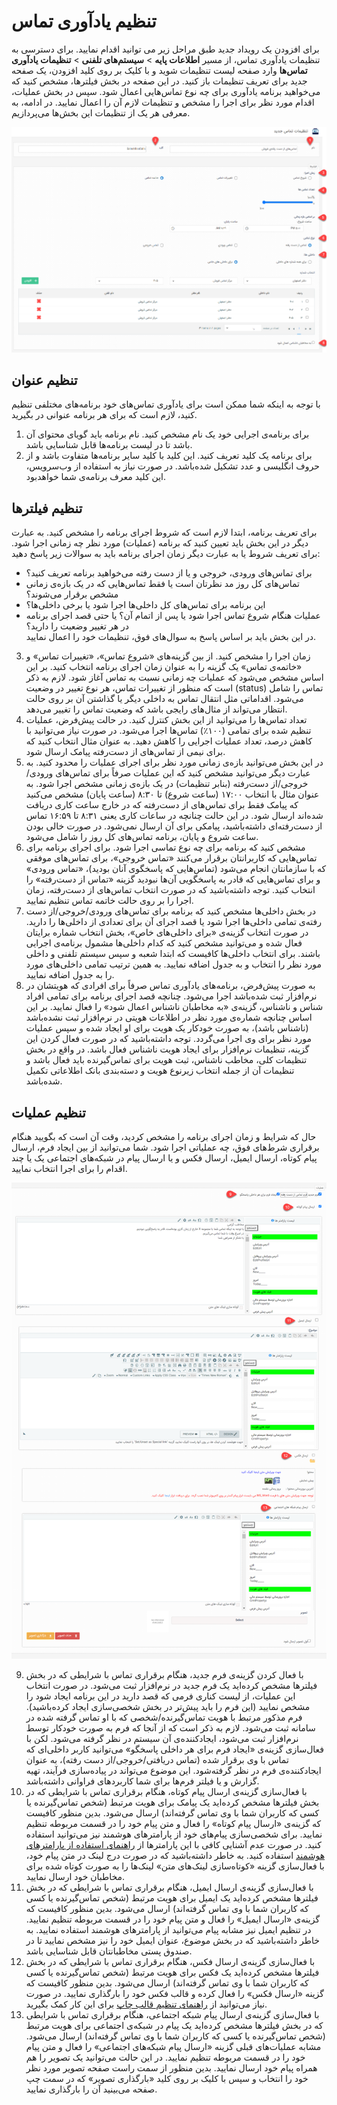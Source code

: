 # تنظیم یادآوری تماس

برای افزودن یک رویداد جدید طبق مراحل زیر می توانید اقدام نمایید. 
برای دسترسی به تنظیمات یادآوری تماس، از مسیر **اطلاعات پایه** > **سیستم‌های تلفنی** > **تنظیمات یادآوری تماس‌ها** وارد صفحه لیست تنظیمات شوید و با کلیک بر روی کلید افزودن، یک صفحه جدید برای تعریف تنظیمات باز کنید. در این صفحه در بخش فیلترها، مشخص کنید که می‌خواهید برنامه یادآوری برای چه نوع تماس‌هایی اعمال شود. سپس در بخش عملیات، اقدام مورد نظر برای اجرا را مشخص و تنظیمات لازم آن را اعمال نمایید. در ادامه‌، به معرفی هر یک از تنظیمات این بخش‌ها می‌پردازیم.<br>

![تنظیم زمان یادآوری تماس](./Image/Call-reminder-time-setting-2.8.5.png)

## تنظیم عنوان
با توجه به اینکه شما ممکن است برای یادآوری تماس‌های خود برنامه‌های مختلفی تنظیم کنید، لازم است که برای هر برنامه عنوانی در بگیرید.<br>
1. برای برنامه‌ی اجرایی خود یک نام مشخص کنید. نام برنامه باید گویای محتوای آن باشد تا در لیست برنامه‌ها قابل شناسایی باشد.
2. برای برنامه یک کلید تعریف کنید. این کلید با کلید سایر برنامه‌ها متفاوت باشد و از حروف انگلیسی و عدد تشکیل شده‌باشد. در صورت نیاز به استفاده از وب‌سرویس، این کلید معرف برنامه‌ی شما خواهدبود.<br>

## تنظیم فیلترها
برای تعریف برنامه، ابتدا لازم است که شروط اجرای برنامه را مشخص کنید. به عبارت دیگر در این بخش باید تعیین کنید که برنامه (عملیات) مورد نظر چه زمانی اجرا شود. برای تعریف شروط یا به عبارت دیگر زمان اجرای برنامه باید به سوالات زیر پاسخ دهید:<br>
- برای تماس‌های ورودی، خروجی و یا از دست رفته می‌خواهید برنامه تعریف کنید؟
- تماس‌های کل روز مد نظرتان است یا فقط تماس‌هایی که در یک بازه‌ی زمانی مشخص برقرار می‌شوند؟
- این برنامه برای تماس‌های کل داخلی‌ها اجرا شود یا برخی داخلی‌ها؟
- عملیات هنگام شروع تماس اجرا شود یا پس از اتمام آن؟ یا حتی قصد اجرای برنامه در هر تغییر وضعیت را دارید؟<br>
در این بخش باید بر اساس پاسخ به سوال‌های فوق، تنظیمات خود را اعمال نمایید.<br>
3. زمان اجرا را مشخص کنید. از بین گزینه‌های «شروع تماس»، «تغییرات تماس» و «خاتمه‌ی تماس» یک گزینه را به عنوان زمان اجرای برنامه انتخاب کنید. بر این اساس مشخص می‌شود که عملیات چه زمانی نسبت به تماس آغاز شود. لازم به ذکر است که منظور از تغییرات تماس، هر نوع تغییر در وضعیت (status) تماس را شامل می‌شود. اقداماتی مثل انتقال تماس به داخلی دیگر یا گذاشتن آن بر روی حالت انتظار می‌تواند از مثال‌های رایجی باشد که وضعیت تماس را تغییر می‌دهد.<br>
4. تعداد تماس‌ها را می‌توانید از این بخش کنترل کنید. در حالت پیش‌فرض، عملیات تنظیم شده برای تمامی (۱۰۰٪) تماس‌ها اجرا می‌شود. در صورت نیاز می‌توانید با کاهش درصد، تعداد عملیات اجرایی را کاهش دهید. به عنوان مثال  انتخاب کنید که برای نیمی از تماس‌های از دست‌رفته پیامک ارسال شود.<br>
5. در این بخش می‌توانید بازه‌ی زمانی مورد نظر برای اجرای عملیات را محدود کنید. به عبارت دیگر می‌توانید مشخص کنید که این عملیات صرفاً برای تماس‌های ورودی/خروجی/از دست‌رفته (بنابر تنظیمات) در یک بازه‌ی زمانی مشخص اجرا شود. به عنوان مثال با انتخاب ۱۷:۰۰ (ساعت شروع) تا ۸:۳۰ (ساعت پایان) مشخص می‌کنید که پیامک فقط برای تماس‌های از دست‌رفته که در خارج ساعت کاری دریافت شده‌اند ارسال شود. در این حالت چنانچه در ساعات کاری یعنی ۸:۳۱ تا ۱۶:۵۹ تماس از دست‌رفته‌ای داشته‌باشید، پیامکی برای آن ارسال نمی‌شود. در صورت خالی بودن ساعت شروع و پایان، برنامه تماس‌‌های کل روز را شامل می‌شود.<br>
6. مشخص کنید که برنامه برای چه نوع تماسی اجرا شود. برای اجرای برنامه برای تماس‌هایی که کاربرانتان برقرار می‌کنند «تماس‌ خروجی»، برای تماس‌های موفقی که با سازمانتان انجام می‌شود (تماس‌هایی که پاسخگوی آنان بودید)، «تماس‌ ورودی» و برای تماس‌هایی که قادر به پاسخگویی آن‌ها نبودید گزینه «تماس از دست‌رفته» را انتخاب کنید. توجه داشته‌باشید که در صورت انتخاب تماس‌های از دست‌رفته،‌ زمان اجرا را بر روی حالت خاتمه تماس تنظیم نمایید.<br>
7. در بخش داخلی‌ها مشخص کنید که برنامه برای تماس‌های ورودی/خروجی/از دست رفته‌ی تمامی داخلی‌ها اجرا شود یا قصد اجرای آن برای تعدادی از داخلی‌ها را دارید. در صورت انتخاب گزینه‌ی «برای داخلی‌های خاص»، بخش انتخاب شماره برایتان فعال شده و می‌‌توانید مشخص کنید که کدام داخلی‌ها مشمول برنامه‌ی اجرایی باشند. برای انتخاب داخلی‌ها کافیست که ابتدا شعبه و سپس سیستم تلفنی و داخلی مورد نظر را انتخاب و به جدول اضافه نمایید. به همین ترتیب تمامی داخلی‌های مورد را به جدول اضافه نمایید.<br>
8. به صورت پیش‌فرض، برنامه‌های یادآوری تماس صرفاً برای افرادی که هویتشان در نرم‌افزار ثبت شده‌باشد اجرا می‌شود. چنانچه قصد اجرای برنامه برای تمامی افراد شناس و ناشناس، گزینه‌ی «به مخاطبان ناشناس اعمال شود» را فعال نمایید. بر این اساس چنانچه شماره‌ی مورد نظر در اطلاعات هویتی در نرم‌افزار ثبت نشده‌باشد (ناشناس باشد)، به صورت خودکار یک هویت برای او ایجاد شده و سپس عملیات مورد نظر برای وی اجرا می‌گردد. توجه داشته‌باشید که در صورت فعال کردن این گزینه، تنظیمات نرم‌افزار برای ایجاد هویت ناشناس فعال باشد. در واقع در بخش تنظیمات کلی، مخاطب ناشناس، ثبت هویت برای تماس‌گیرنده باید فعال باشد و تنظیمات آن از جمله انتخاب زیرنوع هویت و دسته‌بندی بانک اطلاعاتی تکمیل شده‌باشد.<br> 

## تنظیم عملیات
حال که شرایط و زمان اجرای برنامه را مشخص کردید، وقت آن است که بگویید هنگام برقراری شرط‌های فوق، چه عملیاتی اجرا شود. شما می‌توانید از بین ایجاد فرم، ارسال پیام کوتاه، ارسال ایمیل، ارسال فکس و یا ارسال پیام در شبکه‌های اجتماعی یک یا چند اقدام را برای اجرا انتخاب نمایید.<br>

![تنظیم عملیات یادآوری تماس](./Image/Call-reminder-action-setting-2.8.5.png)<br>

9. با فعال کردن گزینه‌ی فرم جدید، هنگام برقراری تماس با شرایطی که در بخش فیلترها مشخص کرده‌اید یک فرم جدید در نرم‌افزار ثبت می‌شود. در صورت انتخاب این عملیات، از لیست کناری فرمی که قصد دارید در این برنامه ایجاد شود را مشخص نمایید (این فرم را باید پیش‌تر در بخش شخصی‌سازی ایجاد کرده‌باشید). فرم مذکور مرتبط با هویت تماس‌گیرنده/شخصی که با او تماس گرفته شده در سامانه ثبت می‌شود. لازم به ذکر است که از آنجا که فرم به صورت خودکار توسط نرم‌افزار ثبت می‌شود، ایجادکننده‌ی آن سیستم در نظر گرفته می‌شود. لکن با فعال‌سازی گزینه‌ی «ایجاد فرم برای هر داخلی پاسخگو» می‌توانید کاربر داخلی‌ای که تماس با وی برقرار شده (تماس دریافتی/خروجی/از دست رفته)،‌ به عنوان ایجاد‌کننده‌ی فرم در نظر گرفته‌شود. این موضوع می‌تواند در پیاده‌سازی فرآیند، تهیه گزارش و یا فیلتر فرم‌ها برای شما کاربردهای فراوانی داشته‌باشد.<br>
10. با فعال‌سازی گزینه‌ی ارسال پیام کوتاه، هنگام برقراری تماس با شرایطی که در بخش فیلترها مشخص کرده‌اید یک پیامک برای هویت مرتبط (شخص تماس‌گیرنده یا کسی که کاربران شما با وی تماس گرفته‌اند) ارسال می‌شود. بدین منظور کافیست که گزینه‌ی «ارسال پیام کوتاه» را فعال و متن پیام خود را در قسمت مربوطه تنظیم نمایید. برای شخصی‌سازی پیام‌های خود از پارامترهای هوشمند نیز می‌توانید استفاده کنید. در صورت عدم آشنایی کافی با این پارامترها از [راهنمای استفاده از پارامترهای هوشمند](https://github.com/1stco/PayamGostarDocs/blob/master/Help/Marketing/Parameters/MessageParameters.md) استفاده کنید. به خاطر داشته‌باشید که در صورت درج لینک در متن پیام خود، با فعال‌سازی گزینه‌ «کوتاه‌سازی لینک‌های متن» لینک‌ها را به صورت کوتاه شده برای مخاطبان خود ارسال نمایید.<br>
11. با فعال‌سازی گزینه‌ی ارسال ایمیل، هنگام برقراری تماس با شرایطی که در بخش فیلترها مشخص کرده‌اید یک ایمیل برای هویت مرتبط (شخص تماس‌گیرنده یا کسی که کاربران شما با وی تماس گرفته‌اند) ارسال می‌شود. بدین منظور کافیست که گزینه‌ی «ارسال ایمیل» را فعال و متن پیام خود را در قسمت مربوطه تنظیم نمایید. در تنظیم ایمیل نیز مشابه پیام می‌توانید از پارامترهای هوشمند استفاده نمایید.  به خاطر داشته‌باشید که در بخش موضوع، عنوان ایمیل خود را نیز مشخص نمایید تا در صندوق پستی مخاطبانتان قابل شناسایی باشد.<br>
12. با فعال‌سازی گزینه‌ی ارسال فکس، هنگام برقراری تماس با شرایطی که در بخش فیلترها مشخص کرده‌اید یک فکس برای هویت مرتبط (شخص تماس‌گیرنده یا کسی که کاربران شما با وی تماس گرفته‌اند) ارسال می‌شود. بدین منظور کافیست که گزینه «ارسال فکس» را فعال کرده و قالب فکس خود را بارگذاری نمایید. در صورت نیاز می‌توانید از [راهنمای تنظیم قالب چاپ](https://github.com/1stco/PayamGostarDocs/blob/master/Help/Settings/Personalization-crm/CustomizationCommonSettings/PrintTemplateSetting.md) برای این کار کمک بگیرید. <br>
13. با فعال‌سازی گزینه‌ی ارسال پیام شبکه اجتماعی، هنگام برقراری تماس با شرایطی که در بخش فیلترها مشخص کرده‌اید یک پیام در شبکه‌ی اجتماعی برای هویت مرتبط (شخص تماس‌گیرنده یا کسی که کاربران شما با وی تماس گرفته‌اند) ارسال می‌شود. مشابه عملیات‌های قبلی گزینه «ارسال پیام شبکه‌های اجتماعی» را فعال و متن پیام خود را در قسمت مربوطه تنظیم نمایید. در این حالت می‌توانید یک تصویر را هم همراه پیام خود ارسال نمایید. بدین منظور از سمت راست صفحه تصویر مورد نظر خود را انتخاب و سپس با کلیک بر روی کلید «بارگذاری تصویر» که در سمت چپ صفحه می‌بینید آن را بارگذاری نمایید.<br>

